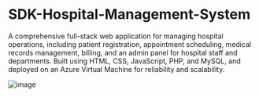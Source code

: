 # SDK-Hospital-Management-System
A comprehensive full-stack web application for managing hospital operations, including patient registration, appointment scheduling, medical records management, billing, and an admin panel for hospital staff and departments. Built using HTML, CSS, JavaScript, PHP, and MySQL, and deployed on an Azure Virtual Machine for reliability and scalability.


![image](https://github.com/Dhillipkumar/SDK-Hospital-Management-System/assets/87690147/062e13ed-69c7-4861-9d70-68968698a816)
